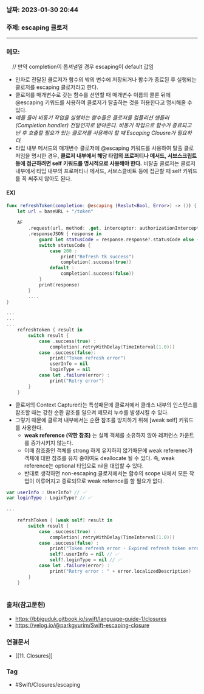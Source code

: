 ### 날짜: 2023-01-30 20:44

### 주제: escaping 클로저
---
### 메모: 
    // 만약 completion이 옵셔널일 경우 escaping이 default 값임
- 인자로 전달된 클로저가 함수의 밖의 변수에 저장되거나 함수가 종료된 후 실행되는 클로저를 escaping 클로저라고 한다. 
- 클로저를 매개변수로 갖는 함수를 선언할 때 매개변수 이름의 콜론 뒤에 @escaping 키워드를 사용하여 클로저가 탈출하는 것을 허용한다고 명시해줄 수 있다.
- *예를 들어 비동기 작업을 실행하는 함수들은 클로저를 컴플리션 핸들러(Completion handler) 전달인자로 받아온다. 비동기 작업으로 함수가 종료되고 난 후 호출할 필요가 있는 클로저를 사용해야 할 때 Escaping Clousre가 필요하다.* 
- 타입 내부 메서드의 매개변수 클로저에 @escaping 키워드를 사용하여 탈출 클로저임을 명시한 경우, **클로저 내부에서 해당 타입의 프로퍼티나 메서드, 서브스크립트 등에 접근하려면 self 키워드를 명시적으로 사용해야 한다.** 비탈출 클로저는 클로저 내부에서 타입 내부의 프로퍼티나 메서드, 서브스클비트 등에 접근할 때 self 키워드를 꼭 써주지 않아도 된다.
#### EX)
~~~ swift 
func refreshToken(completion: @escaping (Reslut<Bool, Error>) -> ()) { 
	let url = baseURL + "/token"
	
	AF
		.request(url, method: .get, interceptor: authorizationInterceptor() )
		.responseJSON { response in 
			guard let statusCode = response.response?.statusCode else { return }
			switch statusCode { 
				case 200 : 
					print("Refresh tk success")
					completion(.success(true))
				default : 
					completion(.success(false))
			}
			print(response)
		}
		....
}

...
...
...
	refreshToken { result in 
		switch result { 
			case .success(true) : 
				completion(.retryWithDelay(TimeInterval(1.0)))
			case .success(false): 
				print("Token refresh error")
				userInfo = nil 
				loginType = nil 
			case let .failure(error) : 
				print("Retry error")
		}
	}
~~~
- 클로저의 Context Capture라는 특성때문에 클로저에서 클래스 내부의 인스턴스를 참조할 때는 강한 순환 참조를 일으켜 메모리 누수를 발생시킬 수 있다. 
- 그렇기 때문에 클로저 내부에서는 순환 참조를 방지하기 위해 [weak self] 키워드를 사용한다. 
	-   **weak reference (약한 참조)** 는 실제 객체를 소유하지 않아 레퍼런스 카운트를 증가시키지 않는다.
	-   이때 참조중인 객체를 strong 하게 유지하지 않기때문에 weak referenec가 객체에 대한 참조를 유지 중이여도 deallocate 될 수 있다. 즉, weak reference는 optional 타입으로 nil을 대입할 수 있다.
	-   반대로 생각하면 non-escaping 클로저에서는 함수의 scope 내에서 모든 작업이 이루어지고 종료되므로 weak refernce를 할 필요가 없다.
```swift
var userInfo : UserInfo? // ✅
var loginType : LoginType? // ✅

...
                        
	refrshToken { [weak self] result in
		switch result {
			case .success(true) :
				completion(.retryWithDelay(TimeInterval(1.0)))
			case .success(false) :
				print("Token refresh error - Expired refresh token error")
				self?.userInfo = nil // ✅
				self?.loginType = nil // ✅
			case let .failure(error) :
				print("Retry error : " + error.localizedDescription)
		}
	}
       
```

### 출처(참고문헌) 
- https://bbiguduk.gitbook.io/swift/language-guide-1/closures
- https://velog.io/@parkgyurim/Swift-escaping-closure

### 연결문서 
- [[11. Closures]]

### Tag
- #Swift/Closures/escaping